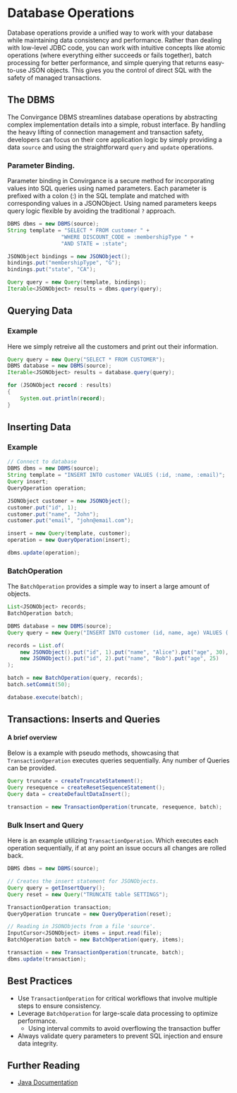 # Database Operations

Database operations provide a unified way to work with your database while maintaining data consistency and performance. Rather than dealing with low-level JDBC code, you can work with intuitive concepts like atomic operations (where everything either succeeds or fails together), batch processing for better performance, and simple querying that returns easy-to-use JSON objects. This gives you the control of direct SQL with the safety of managed transactions.

## The DBMS

The Convirgance DBMS streamlines database operations by abstracting complex implementation details into a simple, robust interface. By handling the heavy lifting of connection management and transaction safety, developers can focus on their core application logic by simply providing a data `source` and using the straightforward `query` and `update` operations.

### Parameter Binding.

Parameter binding in Convirgance is a secure method for incorporating values into SQL queries using named parameters. Each parameter is prefixed with a colon (:) in the SQL template and matched with corresponding values in a JSONObject. Using named parameters keeps query logic flexible by avoiding the traditional `?` approach.

```java
DBMS dbms = new DBMS(source);
String template = "SELECT * FROM customer " +
                 "WHERE DISCOUNT_CODE = :membershipType " +
                 "AND STATE = :state";

JSONObject bindings = new JSONObject();
bindings.put("membershipType", "G");
bindings.put("state", "CA");

Query query = new Query(template, bindings);
Iterable<JSONObject> results = dbms.query(query);
```

## Querying Data

### Example

Here we simply retreive all the customers and print out their information.

```java
Query query = new Query("SELECT * FROM CUSTOMER");
DBMS database = new DBMS(source);
Iterable<JSONObject> results = database.query(query);

for (JSONObject record : results)
{
    System.out.println(record);
}
```

## Inserting Data

### Example

```java
// Connect to database
DBMS dbms = new DBMS(source);
String template = "INSERT INTO customer VALUES (:id, :name, :email)";
Query insert;
QueryOperation operation;

JSONObject customer = new JSONObject();
customer.put("id", 1);
customer.put("name", "John");
customer.put("email", "john@email.com");

insert = new Query(template, customer);
operation = new QueryOperation(insert);

dbms.update(operation);
```

### BatchOperation

The `BatchOperation` provides a simple way to insert a large amount of objects.

```java
List<JSONObject> records;
BatchOperation batch;

DBMS database = new DBMS(source);
Query query = new Query("INSERT INTO customer (id, name, age) VALUES (:id, :name, :age)");

records = List.of(
    new JSONObject().put("id", 1).put("name", "Alice").put("age", 30),
    new JSONObject().put("id", 2).put("name", "Bob").put("age", 25)
);

batch = new BatchOperation(query, records);
batch.setCommit(50);

database.execute(batch);
```

## Transactions: Inserts and Queries

#### A brief overview

Below is a example with pseudo methods, showcasing that `TransactionOperation` executes queries sequentially. Any number of Queries can be provided.

```java
Query truncate = createTruncateStatement();
Query resequence = createResetSequenceStatement();
Query data = createDefaultDataInsert();

transaction = new TransactionOperation(truncate, resequence, batch);
```

### Bulk Insert and Query

Here is an example utilizing `TransactionOperation`. Which executes each operation sequentially, if at any point an issue occurs all changes are rolled back.

```java
DBMS dbms = new DBMS(source);

// Creates the insert statement for JSONObjects.
Query query = getInsertQuery();
Query reset = new Query("TRUNCATE table SETTINGS");

TransactionOperation transaction;
QueryOperation truncate = new QueryOperation(reset);

// Reading in JSONObjects from a file 'source'.
InputCursor<JSONObject> items = input.read(file);
BatchOperation batch = new BatchOperation(query, items);

transaction = new TransactionOperation(truncate, batch);
dbms.update(transaction);
```

## Best Practices

- Use `TransactionOperation` for critical workflows that involve multiple steps to ensure consistency.
- Leverage `BatchOperation` for large-scale data processing to optimize performance.
  - Using interval commits to avoid overflowing the transaction buffer
- Always validate query parameters to prevent SQL injection and ensure data integrity.

## Further Reading

- [Java Documentation](https://docs.invirgance.com/javadocs/convirgance/latest/com/invirgance/convirgance/dbms/package-summary.html)
